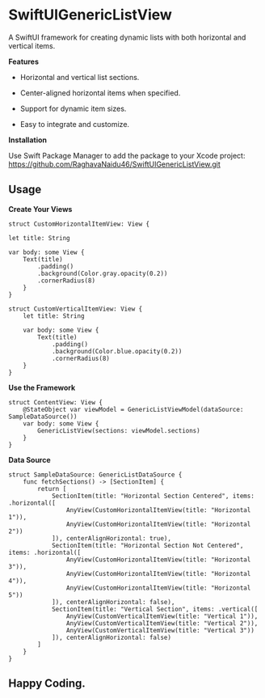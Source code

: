# SwiftUIGenericListView

A SwiftUI framework for creating dynamic lists with both horizontal and vertical items.

**Features**

- Horizontal and vertical list sections.

- Center-aligned horizontal items when specified.

- Support for dynamic item sizes.

- Easy to integrate and customize.

**Installation**

Use Swift Package Manager to add the package to your Xcode project:
https://github.com/RaghavaNaidu46/SwiftUIGenericListView.git

## Usage

**Create Your Views**    

    struct CustomHorizontalItemView: View {
    
    let title: String
    
    var body: some View {
        Text(title)
            .padding()
            .background(Color.gray.opacity(0.2))
            .cornerRadius(8)
        }
    }

    struct CustomVerticalItemView: View {
        let title: String
    
        var body: some View {
            Text(title)
                .padding()
                .background(Color.blue.opacity(0.2))
                .cornerRadius(8)
        }
    }
    
**Use the Framework**

    struct ContentView: View {
        @StateObject var viewModel = GenericListViewModel(dataSource: SampleDataSource())
        var body: some View {
            GenericListView(sections: viewModel.sections)
        }
    }

**Data Source**
    
    struct SampleDataSource: GenericListDataSource {
        func fetchSections() -> [SectionItem] {
            return [
                SectionItem(title: "Horizontal Section Centered", items: .horizontal([
                    AnyView(CustomHorizontalItemView(title: "Horizontal 1")),
                    AnyView(CustomHorizontalItemView(title: "Horizontal 2"))
                ]), centerAlignHorizontal: true),
                SectionItem(title: "Horizontal Section Not Centered", items: .horizontal([
                    AnyView(CustomHorizontalItemView(title: "Horizontal 3")),
                    AnyView(CustomHorizontalItemView(title: "Horizontal 4")),
                    AnyView(CustomHorizontalItemView(title: "Horizontal 5"))
                ]), centerAlignHorizontal: false),
                SectionItem(title: "Vertical Section", items: .vertical([
                    AnyView(CustomVerticalItemView(title: "Vertical 1")),
                    AnyView(CustomVerticalItemView(title: "Vertical 2")),
                    AnyView(CustomVerticalItemView(title: "Vertical 3"))
                ]), centerAlignHorizontal: false)
            ]
        }
    }


## Happy Coding.

